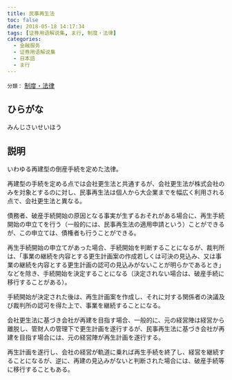 ```yaml
---
title: 民事再生法
toc: false
date: 2018-05-18 14:17:34
tags: [证券用语解说集, ま行, 制度・法律]
categories:
  - 金融服务
  - 证券用语解说集
  - 日本語
  - ま行
---
```


`分類：` [制度・法律](/tags/制度・法律/)

## ひらがな

みんじさいせいほう

## 説明

いわゆる再建型の倒産手続を定めた法律。

再建型の手続を定める点では会社更生法と共通するが、会社更生法が株式会社のみを対象とするのに対し、民事再生法は個人から大企業までを幅広く利用される点で、会社更生法と異なる。

債務者、破産手続開始の原因となる事実が生ずるおそれがある場合に、再生手続開始の申立てを行う（一般的には、民事再生法の適用申請という）ことができるが、この申立ては、債権者も行うことができる。

再生手続開始の申立てがあった場合、手続開始を判断することになるが、裁判所は、「事業の継続を内容とする更生計画案の作成若しくは可決の見込み、又は事業の継続を内容とする更生計画の認可の見込みがないことが明らかであるとき」などを除き、手続開始を決定することになる（決定されない場合は、破産手続に移行することがある）。

手続開始が決定された後は、再生計画案を作成し、それに対する関係者の決議及び裁判所の認可を得た上で、事業を継続することになる。

会社更生法に基づき会社が再建を目指す場合、一般的に、元の経営陣は経営から離脱し、管財人の管理下で更生計画を遂行するが、民事再生法に基づき会社が再建を目指す場合には、元の経営陣が再生計画を遂行する。

再生計画を遂行し、会社の経営が軌道に乗れば再生手続を終了し、経営を継続することになるが、逆に、再建の見込みがないと判断された場合には、破産手続等に移行することもある。
